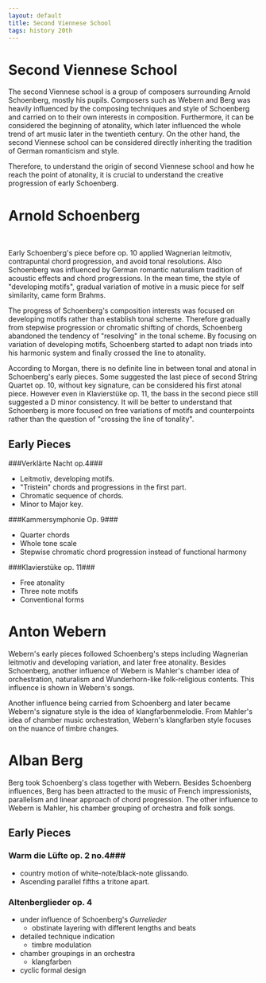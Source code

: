 ```yaml
---
layout: default
title: Second Viennese School
tags: history 20th
---
```


# Second Viennese School #

The second Viennese school is a group of composers surrounding Arnold Schoenberg, mostly his pupils.  Composers such as Webern and Berg was heavily influenced by the composing techniques and style of Schoenberg and carried on to their own interests in composition.  Furthermore, it can be considered the beginning of atonality, which later influenced the whole trend of art music later in the twentieth century.  On the other hand, the second Viennese school can be considered directly inheriting the tradition of German romanticism and style.

Therefore, to understand the origin of second Viennese school and how he reach the point of atonality, it is crucial to understand the creative progression of early Schoenberg.

# Arnold Schoenberg #

<br/>

Early Schoenberg's piece before op. 10 applied Wagnerian leitmotiv, contrapuntal chord progression, and avoid tonal resolutions.  Also Schoenberg was influenced by German romantic naturalism tradition of acoustic effects and chord progressions.  In the mean time, the style of "developing motifs", gradual variation of motive in a music piece for self similarity, came form Brahms.

The progress of Schoenberg's composition interests was focused on developing motifs rather than establish tonal scheme.  Therefore gradually from stepwise progression or chromatic shifting of chords, Schoenberg abandoned the tendency of "resolving" in the tonal scheme.  By focusing on variation of developing motifs, Schoenberg started to adapt non triads into his harmonic system and finally crossed the line to atonality.

According to Morgan, there is no definite line in between tonal and atonal in Schoenberg's early pieces.  Some suggested the last piece of second String Quartet op. 10, without key signature, can be considered his first atonal piece.  However even in Klavierstüke op. 11, the bass in the second piece still suggested a D minor consistency.  It will be better to understand that Schoenberg is more focused on free variations of motifs and counterpoints rather than the question of "crossing the line of tonality".



## Early Pieces ##

###Verklärte Nacht op.4###

*  Leitmotiv, developing motifs.
*  "Tristein" chords and progressions in the first part.
*  Chromatic sequence of chords.
*  Minor to Major key.

###Kammersymphonie Op. 9###

*  Quarter chords
*  Whole tone scale
*  Stepwise chromatic chord progression instead of functional harmony

###Klavierstüke op. 11###

*  Free atonality
*  Three note motifs
*  Conventional forms




# Anton Webern #

Webern's early pieces followed Schoenberg's steps including Wagnerian leitmotiv and developing variation, and later free atonality.  Besides Schoenberg, another influence of Webern is Mahler's chamber idea of orchestration, naturalism and Wunderhorn-like folk-religious contents.  This influence is shown in Webern's songs.

Another influence being carried from Schoenberg and later became Webern's signature style is the idea of klangfarbenmelodie.  From Mahler's idea of chamber music orchestration, Webern's klangfarben style focuses on the nuance of timbre changes.  

# Alban Berg #

Berg took Schoenberg's class together with Webern.   Besides Schoenberg influences, Berg has been attracted to the music of French impressionists, parallelism and linear approach of chord progression.   The other influence to Webern is Mahler, his chamber grouping of orchestra and folk songs. 

## Early Pieces ##

### Warm die Lüfte op. 2 no.4###

*  country motion of white-note/black-note glissando.
*  Ascending parallel fifths a tritone apart.

### Altenberglieder op. 4 ###

*  under influence of Schoenberg's *Gurrelieder*
	*  obstinate layering with different lengths and beats
*  detailed technique indication
	*  timbre modulation
*  chamber groupings in an orchestra
	*  klangfarben
*  cyclic formal design